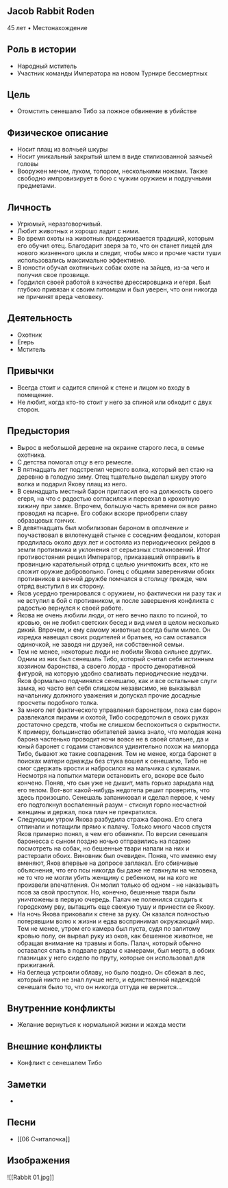## Jacob Rabbit Roden

45 лет • Местонахождение

## Роль в истории

* Народный мститель
* Участник команды Императора на новом Турнире бессмертных

## Цель

* Отомстить сенешалю Тибо за ложное обвинение в убийстве

## Физическое описание

* Носит плащ из волчьей шкуры
* Носит уникальный закрытый шлем в виде стилизованной заячьей головы
* Вооружен мечом, луком, топором, несколькими ножами. Также свободно импровизирует в бою с чужим оружием и подручными предметами.

## Личность

* Угрюмый, неразговорчивый.
* Любит животных и хорошо ладит с ними.
* Во время охоты на животных придерживается традиций, которым его обучил отец. Благодарит зверя за то, что он станет пищей для нового жизненного цикла и следит, чтобы мясо и прочие части туши использовались максимально эффективно.
* В юности обучал охотничьих собак охоте на зайцев, из-за чего и получил свое прозвище.
* Гордился своей работой в качестве дрессировщика и егеря. Был глубоко привязан к своим питомцам и был уверен, что они никогда не причинят вреда человеку.

## Деятельность

* Охотник
* Егерь
* Мститель

## Привычки

* Всегда стоит и садится спиной к стене и лицом ко входу в помещение.
* Не любит, когда кто-то стоит у него за спиной или обходит с двух сторон.

## Предыстория

* Вырос в небольшой деревне на окраине старого леса, в семье охотника.
* С детства помогал отцу в его ремесле.
* В пятнадцать лет подстрелил черного волка, который вел стаю на деревню в голодую зиму. Отец тщательно выделал шкуру этого волка и подарил Якову плащ из него.
* В семнадцать местный барон пригласил его на должность своего егеря, на что с радостью согласился и переехал в крохотную хижину при замке. Впрочем, большую часть времени он все равно проводил на псарне. Его собаки вскоре приобрели славу образцовых гончих.
* В девятнадцать был мобилизован бароном в ополчение и поучаствовал в вялотекущей стычке с соседним феодалом, которая продлилась около двух лет и состояла из периодических рейдов в земли противника и уклонения от серьезных столкновений. Итог противостояния решил Император, приказавший отправить в провинцию карательный отряд с целью уничтожить всех, кто не сложит оружие добровольно. Гонец с общими заверениями обоих противников в вечной дружбе помчался в столицу прежде, чем отряд выступил в их сторону.
* Яков усердно тренировался с оружием, но фактически ни разу так и не вступил в бой с противником, и после завершения конфликта с радостью вернулся к своей работе.
* Якова не очень любили люди, от него вечно пахло то псиной, то кровью, он не любил светских бесед и вид имел в целом несколько дикий. Впрочем, и ему самому животные всегда были милее. Он изредка навещал своих родителей и братьев, но сам оставался одиночкой, не заводя ни друзей, ни собственной семьи.
* Тем не менее, некоторые люди не любили Якова сильнее других. Одним из них был сенешаль Тибо, который считал себя истинным хозяином баронства, а своего лорда - просто декоративной фигурой, на которую удобно сваливать периодические неудачи. Яков формально подчинялся сенешалю, как и все остальные слуги замка, но часто вел себя слишком независимо, не выказывал начальнику должного уважения и допускал прочие досадные просчеты подобного толка.
* За много лет фактического управления баронством, пока сам барон развлекался пирами и охотой, Тибо сосредоточил в своих руках достаточно средств, чтобы не слишком беспокоиться о скрытности. К примеру, большинство обитателей замка знало, что молодая жена барона частенько проводит ночи вовсе не в своей спальне, да и юный баронет с годами становился удивительно похож на милорда Тибо, бывают же такие совпадения. Тем не менее, когда баронет в поисках матери однажды без стука вошел к сенешалю, Тибо не смог сдержать ярости и набросился на мальчика с кулаками. Несмотря на попытки матери остановить его, вскоре все было кончено. Поняв, что сын уже не дышит, мать горько зарыдала над его телом. Вот-вот какой-нибудь недотепа решит проверить, что здесь произошло. Сенешаль запаниковал и сделал первое, к чему его подтолкнул воспаленный разум - стиснул горло несчастной женщины и держал, пока плач не прекратился.
* Следующим утром Якова разбудила стража барона. Его слега отпинали и потащили прямо к палачу. Только много часов спустя Яков примерно понял, в чем его обвиняли. По версии сенешаля баронесса с сыном поздно ночью отправились на псарню посмотреть на собак, но бешенные твари напали на них и растерзали обоих. Виновник был очевиден. Поняв, что именно ему вменяют, Яков впервые на допросе заплакал. Его сбивчивые объяснения, что его псы никогда бы даже не гавкнули на человека, не то что не могли убить женщину с ребенком, ни на кого не произвели впечатления. Он молил только об одном - не наказывать псов за свой проступок. Но, конечно, бешенные твари были уничтожены в первую очередь. Палач не поленился сходить к городскому рву, вытащить еще свежую тушу и принести ее Якову.
* На ночь Якова приковали к стене за руку. Он казался полностью потерявшим волю к жизни и едва воспринимал окружающий мир. Тем не менее, утром его камера был пуста, судя по залитому кровью полу, он вырвал руку из оков, как бешенное животное, не обращая внимание на травмы и боль. Палач, который обычно оставался спать в подвале рядом с камерами, был мертв, в обоих глазницах у него сидело по пруту, которые он использовал для прижиганий.
* На беглеца устроили облаву, но было поздно. Он сбежал в лес, который никто не знал лучше него, и единственной надеждой сенешаля было то, что он никогда оттуда не вернется...

## Внутренние конфликты

* Желание вернуться к нормальной жизни и жажда мести

## Внешние конфликты

* Конфликт с сенешалем Тибо

## Заметки

* 

## Песни

* [[06 Считалочка]]

## Изображения

![[Rabbit 01.jpg]]